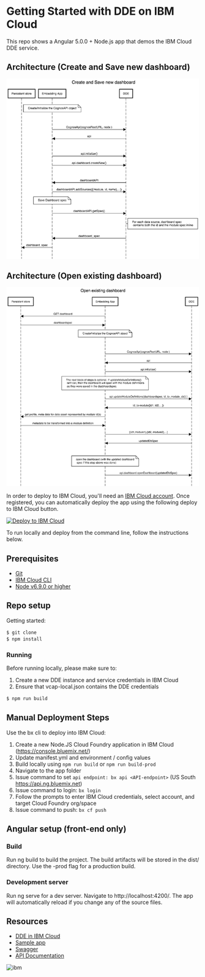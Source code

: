 # Getting Started with DDE on IBM Cloud

This repo shows a Angular 5.0.0 + Node.js app that demos the IBM Cloud DDE service.

## Architecture (Create and Save new dashboard)
![](doc/source/images/dde-create-save-architecture.png)

## Architecture (Open existing dashboard)
![](doc/source/images/dde-open-architecture.png)

 In order to deploy to IBM Cloud, you'll need an [IBM Cloud account](https://console.stage1.ng.bluemix.net/registration/). Once registered, you can automatically deploy the app using the following deploy to IBM Cloud button.

 [![Deploy to IBM Cloud](https://github.com/IBM/container-journey-template/blob/master/images/button.png)](https://console.bluemix.net/devops/setup/deploy?repository=https://github.ibm.com/GearBox/Dynamic-dashboard-demo&repository_token=a623cbb1534c9f30fb0199bc9ac57e8d3f91afa6&branch=master)

 To run locally and deploy from the command line, follow the instructions below.

 ## Prerequisites

 * [Git](https://git-scm.com/downloads)
 * [IBM Cloud CLI](https://console.bluemix.net/docs/cli/reference/bluemix_cli/all_versions.html#bluemix-cli-installer-downloads)
 * [Node v6.9.0 or higher](https://nodejs.org/en/)

## Repo setup

Getting started:

```bash
$ git clone
$ npm install
```

### Running

Before running locally, please make sure to:
1. Create a new DDE instance and service credentials in IBM Cloud
1. Ensure that vcap-local.json contains the DDE credentials

```bash
$ npm run build
```

## Manual Deployment Steps

Use the bx cli to deploy into IBM Cloud:
1. Create a new Node.JS Cloud Foundry application in IBM Cloud (https://console.bluemix.net/)
1. Update manifest.yml and environment / config values
1. Build locally using ```npm run build``` or ```npm run build-prod```
1. Navigate to the app folder
1. Issue command to set ```api endpoint: bx api <API-endpoint>``` (US South https://api.ng.bluemix.net)
1. Issue command to login: ```bx login```
1. Follow the prompts to enter IBM Cloud credentials, select account, and target Cloud Foundry org/space
1. Issue command to push: ```bx cf push```


## Angular setup (front-end only)

### Build
Run ng build to build the project. The build artifacts will be stored in the dist/ directory. Use the -prod flag for a production build.

### Development server

Run ng serve for a dev server. Navigate to http://localhost:4200/. The app will automatically reload if you change any of the source files.

## Resources

* [DDE in IBM Cloud](https://console-regional.ng.bluemix.net/docs/services/dynamic-dashboard-embedded/index.html#overview-of-dynamic-dashboard-embedded)
* [Sample app](https://dde-us-south.analytics.ibm.com/daas/DashboardAPI.html)
* [Swagger](https://dde-us-south.analytics.ibm.com/api-docs)
* [API Documentation](https://dde.us-south.containers.mybluemix.net/daas/jsdoc/cognos/api/index.html)

![ibm](https://www.ibm.com/i/d/va924g7)
